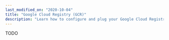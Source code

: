 ```yaml
---
last_modified_on: "2020-10-04"
title: "Google Cloud Registry (GCR)"
description: "Learn how to configure and plug your Google Cloud Registry (GCR) account"
---
```


TODO



